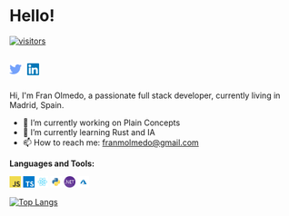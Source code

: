 # Hello!

[![visitors](https://visitor-badge.glitch.me/badge?page_id=franmolmedo.franmolmedo)](https://visitor-badge.glitch.me/badge?page_id=franmolmedo.franmolmedo)

<br />

<a href="https://twitter.com/fmolmedo">
  <img align="left" alt="Francisco M. Olmedo Bueno | Twitter" height="21px" width="21px" src="https://raw.githubusercontent.com/franmolmedo/franmolmedo/master/assets/twitter.svg" />
</a>
<a href="https://www.linkedin.com/in/francisco-manuel-olmedo-bueno-a5a113193/">
  <img align="left" alt="Francisco M. Olmedo Bueno | Linkedin" height="21px" width="21px" style="margin-left: 10px" src="https://raw.githubusercontent.com/franmolmedo/franmolmedo/master/assets/linkedin.svg" />
</a>

<br />
<br />

Hi, I'm Fran Olmedo, a passionate full stack developer, currently living in Madrid, Spain.

- 🔭 I’m currently working on Plain Concepts
- 🌱 I’m currently learning Rust and IA
- 📫 How to reach me: franmolmedo@gmail.com

**Languages and Tools:**

<code><img height="20" src="https://raw.githubusercontent.com/github/explore/80688e429a7d4ef2fca1e82350fe8e3517d3494d/topics/javascript/javascript.png"></code>
<code><img height="20" src="https://raw.githubusercontent.com/github/explore/80688e429a7d4ef2fca1e82350fe8e3517d3494d/topics/typescript/typescript.png"></code>
<code><img height="20" src="https://raw.githubusercontent.com/github/explore/80688e429a7d4ef2fca1e82350fe8e3517d3494d/topics/react/react.png"></code>
<code><img height="20" src="https://raw.githubusercontent.com/github/explore/80688e429a7d4ef2fca1e82350fe8e3517d3494d/topics/python/python.png"></code>
<code><img height="20" src="https://raw.githubusercontent.com/github/explore/5c058a388828bb5fde0bcafd4bc867b5bb3f26f3/topics/dotnet/dotnet.png"></code>
<code><img height="20" src="https://raw.githubusercontent.com/github/explore/80688e429a7d4ef2fca1e82350fe8e3517d3494d/topics/azure/azure.png"></code>

[![Top Langs](https://github-readme-stats.vercel.app/api/top-langs/?username=franmolmedo&theme=material-palenight)](https://github.com/anuraghazra/github-readme-stats)
